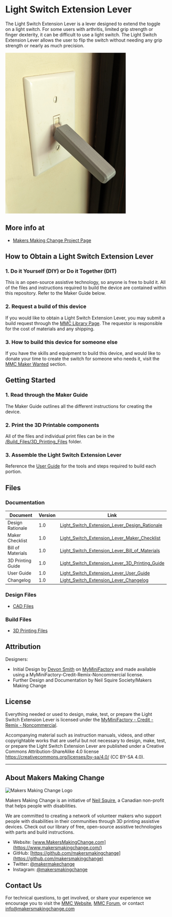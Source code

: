 # Light Switch Extension Lever
The Light Switch Extension Lever is a lever designed to extend the toggle on a light switch. For some users with arthritis, limited grip strength or finger dexterity, it can be difficult to use a light switch. The Light Switch Extension Lever allows the user to flip the switch without needing any grip strength or nearly as much precision.

<img src="Photos/Light-Switch-Extension-Lever.jpg" height="500" alt="Picture of Light Switch Extension Lever.">

## More info at
- [Makers Making Change Project Page](https://makersmakingchange.com/project/light-switch-extension-lever/)


## How to Obtain a Light Switch Extension Lever
### 1. Do it Yourself (DIY) or Do it Together (DIT)

This is an open-source assistive technology, so anyone is free to build it. All of the files and instructions required to build the device are contained within this repository. Refer to the Maker Guide below.

### 2. Request a build of this device

If you would like to obtain a Light Switch Extension Lever, you may submit a build request through the [MMC Library Page](https://makersmakingchange.com/project/light-switch-extension-lever/). The requestor is responsible for the cost of materials and any shipping.

### 3. How to build this device for someone else

If you have the skills and equipment to build this device, and would like to donate your time to create the switch for someone who needs it, visit the [MMC Maker Wanted](https://makersmakingchange.com/maker-wanted/) section.

## Getting Started

### 1. Read through the Maker Guide

The Maker Guide outlines all the different instructions for creating the device.

### 2. Print the 3D Printable components

All of the files and individual print files can be in the [/Build_Files/3D_Printing_Files](/Build_Files/3D_Printing_Files/) folder.

### 3. Assemble the Light Switch Extension Lever

Reference the [User Guide](/Documentation/Light_Switch_Extension_Lever_User_Guide_V1.0.pdf) for the tools and steps required to build each portion.

## Files
### Documentation
| Document             | Version | Link |
|----------------------|---------|------|
| Design Rationale     | 1.0     | [Light_Switch_Extension_Lever_Design_Rationale](/Documentation/Light_Switch_Extension_Lever_Design_Rationale_V1.0.pdf)     |
| Maker Checklist      | 1.0     | [Light_Switch_Extension_Lever_Maker_Checklist](/Documentation/Light_Switch_Extension_Lever_Maker_Checklist_V1.0.pdf)     |
| Bill of Materials    | 1.0     | [Light_Switch_Extension_Lever_Bill_of_Materials](/Documentation/Light_Switch_Extension_Lever_BOM_V1.0.xlsx)     |
| 3D Printing Guide    | 1.0     | [Light_Switch_Extension_Lever_3D_Printing_Guide](/Documentation/Light_Switch_Extension_Lever_3D_Printing_Guide_V1.0.pdf)     |
| User Guide           | 1.0     | [Light_Switch_Extension_Lever_User_Guide](/Documentation/Light_Switch_Extension_Lever_User_Guide_V1.0.pdf)    |
| Changelog            | 1.0     | [Light_Switch_Extension_Lever_Changelog](/Documentation/Light_Switch_Extension_Lever_Changelog_V1.0.pdf)     |

### Design Files
 - [CAD Files](/Design_Files)

### Build Files
 - [3D Printing Files](/Build_Files/3D_Printing_Files)

## Attribution
Designers:
 - Initial Design by [Devon Smith](https://www.myminifactory.com/users/Devon_Smith) on [MyMiniFactory](https://www.myminifactory.com/object/3d-print-77490#google_vignette) and made available using a MyMiniFactory-Credit-Remix-Noncommercial license.
 - Further Design and Documentation by Neil Squire Society/Makers Making Change



## License
Everything needed or used to design, make, test, or prepare the Light Switch Extension Lever is licensed under the [MyMiniFactory - Credit - Remix - Noncommercial](https://www.myminifactory.com/object-licensing).

Accompanying material such as instruction manuals, videos, and other copyrightable works that are useful but not necessary to design, make, test, or prepare the Light Switch Extension Lever are published under a Creative Commons Attribution-ShareAlike 4.0 license https://creativecommons.org/licenses/by-sa/4.0/ (CC BY-SA 4.0).


---

## About Makers Making Change
<img src="https://www.makersmakingchange.com/wp-content/uploads/logo/mmc_logo.svg" width="500" alt="Makers Making Change Logo">

Makers Making Change is an initiative of [Neil Squire](https://www.neilsquire.ca/), a Canadian non-profit that helps people with disabilities.

We are committed to creating a network of volunteer makers who support people with disabilities in their communities through 3D printing assistive devices. Check out our library of free, open-source assistive technologies with parts and build instructions.

 - Website: [www.MakersMakingChange.com](https://www.makersmakingchange.com/)
 - GitHub: [https://github.com/makersmakingchange](https://github.com/makersmakingchange)
 - Twitter: [@makermakechange](https://twitter.com/makermakechange)
 - Instagram: [@makersmakingchange](https://www.instagram.com/makersmakingchange)



## Contact Us

For technical questions, to get involved, or share your experience we encourage you to visit the [MMC Website](https://www.makersmakingchange.com/), [MMC Forum](https://makersmakingchange.com/forum), or contact info@makersmakingchange.com
